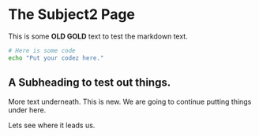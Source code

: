 # The Subject2 Page

This is some **OLD GOLD** text to test the markdown text.

```sh
# Here is some code
echo "Put your codez here."
``` 

## A Subheading to test out things.

More text underneath. This is new. We are going to continue putting things under here.

Lets see where it leads us.
